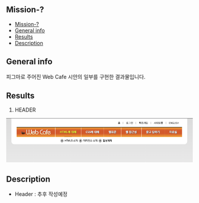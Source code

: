 ## Mission-?

- [Mission-?](#mission-)
- [General info](#general-info)
- [Results](#results)
- [Description](#description)

## General info

피그마로 주어진 Web Cafe 시안의 일부를 구현한 결과물입니다.

## Results

1. HEADER

![Header](./header_result.png)

## Description

- Header :
  추후 작성예정
